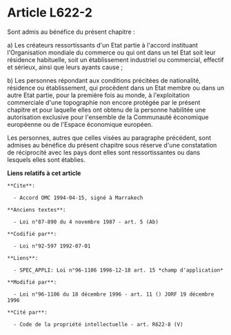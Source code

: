 # Article L622-2

Sont admis au bénéfice du présent chapitre :

a) Les créateurs ressortissants d'un Etat partie à l'accord instituant l'Organisation mondiale du commerce ou qui ont dans un
tel Etat soit leur résidence habituelle, soit un établissement industriel ou commercial, effectif et sérieux, ainsi que leurs
ayants cause ;

b) Les personnes répondant aux conditions précitées de nationalité, résidence ou établissement, qui procèdent dans un Etat
membre ou dans un autre Etat partie, pour la première fois au monde, à l'exploitation commerciale d'une topographie non
encore protégée par le présent chapitre et pour laquelle elles ont obtenu de la personne habilitée une autorisation exclusive
pour l'ensemble de la Communauté économique européenne ou de l'Espace économique européen.

Les personnes, autres que celles visées au paragraphe précédent, sont admises au bénéfice du présent chapitre sous réserve
d'une constatation de réciprocité avec les pays dont elles sont ressortissantes ou dans lesquels elles sont établies.

**Liens relatifs à cet article**

	**Cite**:

	  - Accord OMC 1994-04-15, signé à Marrakech

	**Anciens textes**:

	  - Loi n°87-890 du 4 novembre 1987 - art. 5 (Ab)

	**Codifié par**:

	  - Loi n°92-597 1992-07-01

	**Liens**:

	  - SPEC_APPLI: Loi n°96-1106 1996-12-18 art. 15 *champ d'application*

	**Modifié par**:

	  - Loi n°96-1106 du 18 décembre 1996 - art. 11 () JORF 19 décembre 1996

	**Cité par**:

	  - Code de la propriété intellectuelle - art. R622-8 (V)
